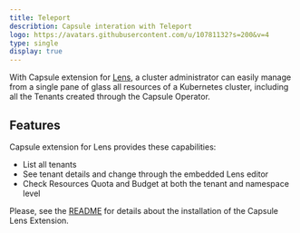 ```yaml
---
title: Teleport
describtion: Capsule interation with Teleport
logo: https://avatars.githubusercontent.com/u/10781132?s=200&v=4
type: single
display: true
---
```


With Capsule extension for [Lens](https://github.com/lensapp/lens), a cluster administrator can easily manage from a single pane of glass all resources of a Kubernetes cluster, including all the Tenants created through the Capsule Operator.

## Features

Capsule extension for Lens provides these capabilities:

* List all tenants
* See tenant details and change through the embedded Lens editor
* Check Resources Quota and Budget at both the tenant and namespace level
  
Please, see the [README](https://github.com/clastix/capsule-lens-extension) for details about the installation of the Capsule Lens Extension.